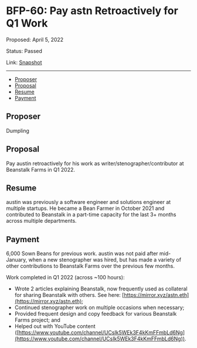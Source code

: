 # BFP-60: Pay astn Retroactively for Q1 Work

Proposed: April 5, 2022

Status: Passed

Link: [Snapshot](https://snapshot.org/#/beanstalkfarms.eth/proposal/0x60eb930a8b3a6a500db458a827908369d673649577ceb7b1282c8553ef315beb)

---

- [Proposer](#proposer)
- [Proposal](#proposal)
- [Resume](#resume)
- [Payment](#payment)

## Proposer

Dumpling

## Proposal

Pay austin retroactively for his work as writer/stenographer/contributor at Beanstalk Farms in Q1 2022. 

## Resume

austin was previously a software engineer and solutions engineer at multiple startups. He became a Bean Farmer in October 2021 and contributed to Beanstalk in a part-time capacity for the last 3+ months across multiple departments.

## Payment

6,000 Sown Beans for previous work. austin was not paid after mid-January, when a new stenographer was hired, but has made a variety of other contributions to Beanstalk Farms over the previous few months.

Work completed in Q1 2022 (across ~100 hours):

- Wrote 2 articles explaining Beanstalk, now frequently used as collateral for sharing Beanstalk with others. See here: [https://mirror.xyz/astn.eth](https://mirror.xyz/astn.eth);
- Continued stenographer work on multiple occasions when necessary;
- Provided frequent design and copy feedback for various Beanstalk Farms project; and
- Helped out with YouTube content ([https://www.youtube.com/channel/UCsIk5WEk3F4kKmFFmbLd6Ng](https://www.youtube.com/channel/UCsIk5WEk3F4kKmFFmbLd6Ng)).
